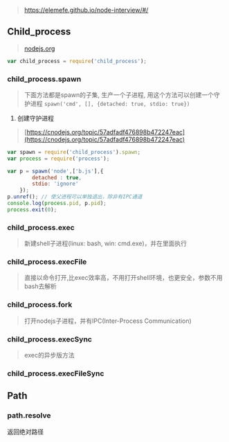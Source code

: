 > https://elemefe.github.io/node-interview/#/

## Child_process
> [nodejs.org](https://nodejs.org/dist/latest-v6.x/docs/api/child_process.html)

```js
var child_process = require('child_process');
```
### child_process.spawn
> 下面方法都是spawn的子集, 生产一个子进程, 用这个方法可以创建一个守护进程
`spawn('cmd', [], {detached: true, stdio: true})`
1. 创建守护进程
> [https://cnodejs.org/topic/57adfadf476898b472247eac](https://cnodejs.org/topic/57adfadf476898b472247eac)

```javascript
var spawn = require('child_process').spawn;
var process = require('process');

var p = spawn('node',['b.js'],{
        detached : true,
        stdio: 'ignore'
    });
p.unref(); // 使父进程可以单独退出，除非有IPC通道
console.log(process.pid, p.pid);
process.exit(0);
```

### child_process.exec
> 新建shell子进程(linux: bash, win: cmd.exe)，并在里面执行

### child_process.execFile
> 直接以命令打开,比exec效率高，不用打开shell环境，也更安全，参数不用bash去解析

### child_process.fork
> 打开nodejs子进程，并有IPC(Inter-Process Communication)

### child_process.execSync
> exec的异步版方法

### child_process.execFileSync


## Path
### path.resolve
返回绝对路径